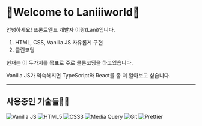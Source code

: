 <!---
laniiiiworld/laniiiiworld is a ✨ special ✨ repository because its `README.md` (this file) appears on your GitHub profile.
You can click the Preview link to take a look at your changes.

- 👋 Hi, I’m @laniiiiworld
- 👀 I’m interested in ...
- 🌱 I’m currently learning ...
- 💞️ I’m looking to collaborate on ...
- 📫 How to reach me ...
--->
# 🎡Welcome to Laniiiworld🎡
안녕하세요! 프론트엔드 개발자 이랑(Lani)입니다.
1. HTML, CSS, Vanilla JS 자유롭게 구현
2. 클린코딩

현재는 이 두가지를 목표로 주로 클론코딩을 하고있습니다.

Vanilla JS가 익숙해지면 TypeScript와 React를 좀 더 알아보고 싶습니다.

---
## 사용중인 기술들🤹‍♀️
![Vanilla JS](https://img.shields.io/badge/-JavaScript-F05032?style=for-the-badge&logo=JavaScript&logoColor=ffffff)
![HTML5](https://img.shields.io/badge/-HTML5-007acc?style=for-the-badge&logo=html5)
![CSS3](https://img.shields.io/badge/-CSS3-%23f7df1c?style=for-the-badge&logo=css3&logoColor=23ffce5a)
![Media Query](https://img.shields.io/badge/-MediaQuery-007acc?style=for-the-badge&logo=MediaQuery&logoColor=ffffff)
![Git](https://img.shields.io/badge/-Git-43853d?style=for-the-badge&logo=Git&logoColor=ffffff)
![Prettier](https://img.shields.io/badge/-Prettier-46a2f1?style=for-the-badge&logo=Prettier&logoColor=ffffff)
<!--##클론코딩 프로젝트들 데모-->
